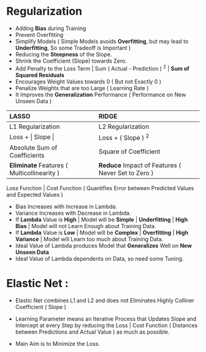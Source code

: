 # Regularization

- Adding **Bias** during Training
- Prevent Overfitting
- Simplify Models ( Simple Models avoids **Overfitting**, but may lead to **Underfitting**, So some Tradeoff is Important )
- Reducing the **Steepness** of the Slope. 
- Shrink the Coefficient (Slope) towards Zero.
- Add Penalty to the Loss Term | Sum ( Actual - Prediction ) <sup>2</sup> | **Sum of Squared Residuals**
- Encourages Weight Values towards 0 ( But not Exactly 0 )
- Penalize Weights that are too Large ( Learning Rate )
- It Improves the **Generalization** Performance ( Performance on New Unseen Data )

LASSO | RIDGE
:---  | :---
L1 Regularization | L2 Regularization
Loss + \| Slope \| | Loss + \( Slope \) <sup>2</sup>
Absolute Sum of Coefficients | Square of Coefficient
**Eliminate** Features ( Multicollinearity ) | **Reduce** Impact of Features ( Never Set to Zero )
 

Loss Function | Cost Function ( Quantifies Error between Predicted Values and Expected Values )

- Bias Increases with Increase in Lambda.
- Variance Increases with Decrease in Lambda.
- If **Lambda** Value is **High** | Model will be **Simple** | **Underfitting** | **High Bias** | Model will not Learn Enough about Training Data.
- If **Lambda** Value is **Low** | Model will be **Complex** | **Overfitting** | **High Variance** | Model will Learn too much about Training Data.
- Ideal Value of Lambda produces Model that **Generalizes** Well on **New Unseen Data** 
- Ideal Value of Lambda dependents on Data, so need some Tuning.  

# Elastic Net :
- Elastic Net combines L1 and L2 and does not Eliminates Highly Colliner Coefficient ( Slope )

- Learning Parameter means an Iterative Process that Updates Slope and Intercept at every Step by reducing the Loss | Cost Function ( Distances between Predictions and Actual Value ) as much as possible.

- Main Aim is to Minimize the Loss. 
